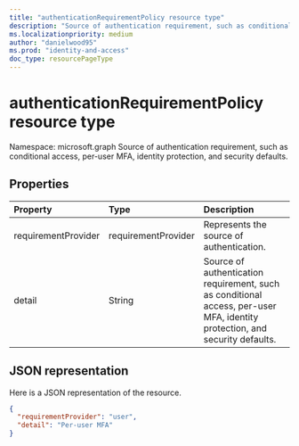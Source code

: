 ```yaml
---
title: "authenticationRequirementPolicy resource type"
description: "Source of authentication requirement, such as conditional access, per-user MFA, identity protection, and security defaults."
ms.localizationpriority: medium
author: "danielwood95"
ms.prod: "identity-and-access"
doc_type: resourcePageType
---
```


# authenticationRequirementPolicy resource type

Namespace: microsoft.graph
Source of authentication requirement, such as conditional access, per-user MFA, identity protection, and security defaults. 



## Properties
| Property	   | Type	|Description|
|:---------------|:--------|:----------|
|requirementProvider|requirementProvider|Represents the source of authentication.|
|detail|String|Source of authentication requirement, such as conditional access, per-user MFA, identity protection, and security defaults. |


## JSON representation

Here is a JSON representation of the resource.

<!-- {
  "blockType": "resource",
  "optionalProperties": [

  ],
  "@odata.type": "microsoft.graph.authenticationRequirementPolicy"
}-->

```json
{
  "requirementProvider": "user",
  "detail": "Per-user MFA"
}

```
